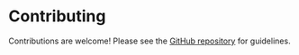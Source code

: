 # Contributing

Contributions are welcome! Please see the [GitHub repository](https://github.com/kluth/solidum) for guidelines.
